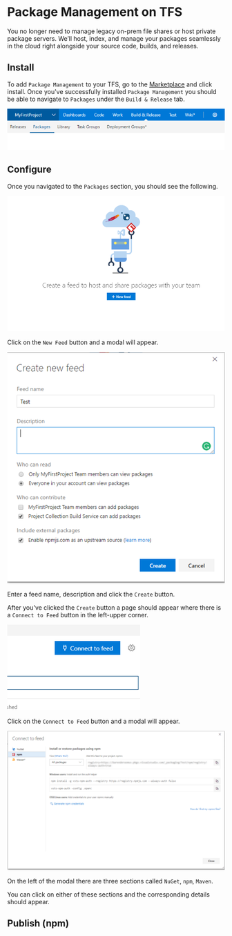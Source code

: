 # Package Management on TFS

You no longer need to manage legacy on-prem file shares or host private package servers. We’ll host, index, and manage your packages seamlessly in the cloud right alongside your source code, builds, and releases.

## Install

To add `Package Management` to your TFS, go to the [Marketplace](https://marketplace.visualstudio.com/items?itemName=ms.feed) and click install. Once you've successfully installed `Package Management` you should be able to navigate to `Packages` under the `Build & Release` tab.

![](https://raw.githubusercontent.com/barend-erasmus/package-management-on-tfs/master/screenshots/menu.PNG)

## Configure

Once you navigated to the `Packages` section, you should see the following.

![](https://raw.githubusercontent.com/barend-erasmus/package-management-on-tfs/master/screenshots/modal-3.PNG)

Click on the `New Feed` button and a modal will appear.

![](https://github.com/barend-erasmus/package-management-on-tfs/raw/master/screenshots/modal-4.PNG)

Enter a feed name, description and click the `Create` button.

After you've clicked the `Create` button a page should appear where there is a `Connect to Feed` button in the left-upper corner.

![](https://github.com/barend-erasmus/package-management-on-tfs/raw/master/screenshots/connect-to-feed.PNG)

Click on the `Connect to Feed` button and a modal will appear.

![](https://github.com/barend-erasmus/package-management-on-tfs/raw/master/screenshots/modal.PNG)

On the left of the modal there are three sections called `NuGet`, `npm`, `Maven`.

You can click on either of these sections and the corresponding details should appear.

## Publish (npm)